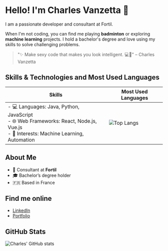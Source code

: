 # Hello! I'm Charles Vanzetta 👋

I am a passionate developer and consultant at Fortil.

When I'm not coding, you can find me playing **badminton** or exploring **machine learning** projects. I hold a bachelor's degree and love using my skills to solve challenging problems.

> "✨ Make sexy code that makes you look intelligent. 💻🧠" – Charles Vanzetta

## Skills & Technologies and Most Used Languages

| Skills  | Most Used Languages |
| ------------- | ------------- |
| - 💻 Languages: Java, Python, JavaScript <br> - 🌐 Web Frameworks: React, Node.js, Vue.js <br> - 🧠 Interests: Machine Learning, Automation | ![Top Langs](https://github-readme-stats.vercel.app/api/top-langs/?username=CVanzetta&hide=twig,php,html,css&layout=compact) |

## About Me
- 🏢 Consultant at **Fortil**
- 🎓 Bachelor’s degree holder
- 🇫🇷 Based in France

## Find me online
- [LinkedIn](https://www.linkedin.com/in/charles-vanzetta/)
- [Portfolio](https://cvanzetta.github.io/Portfolio/)

## GitHub Stats
![Charles' GitHub stats](https://github-readme-stats.vercel.app/api?username=CVanzetta&show_icons=true&theme=tokyonight)

